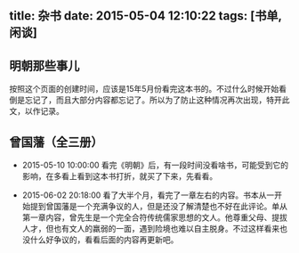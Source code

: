 title: 杂书
date: 2015-05-04 12:10:22
tags: [书单,闲谈]
---

明朝那些事儿
-----
按照这个页面的创建时间，应该是15年5月份看完这本书的。不过什么时候开始看倒是忘记了，而且大部分内容都忘记了。所以为了防止这种情况再次出现，特开此文，以作记录。

曾国藩（全三册）
-----
* 2015-05-10 10:00:00
看完《明朝》后，有一段时间没看啥书，可能受到它的影响，在多看上看到这本书打折，就买了下来，先看看。

* 2015-06-02 20:18:00
看了大半个月，看完了一章左右的内容。书本从一开始提到曾国藩是一个充满争议的人，但是还没了解清楚也不好在此评论。单从第一章内容，曾先生是一个完全合符传统儒家思想的文人。他尊重父母、提拔人才，但也有文人的羸弱的一面，遇到险境也难以自主脱身。不过这样看来也没什么好争议的，看看后面的内容再更新吧。
